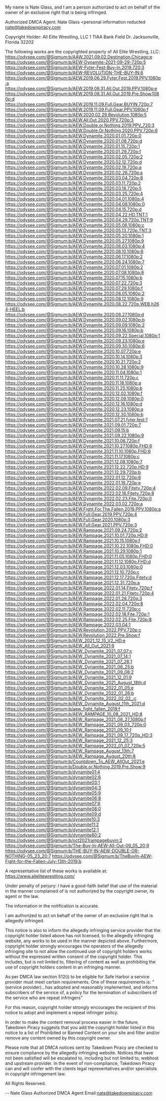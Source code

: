 My name is Nate Glass, and I am a person authorized to act on behalf of
the owner of an exclusive right that is being infringed.

Authorized DMCA Agent:
Nate Glass
<personal information reducted
nate@takedownpiracy.com

Copyright Holder:
All Elite Wrestling, LLC
1 TIAA Bank Field Dr.
Jacksonville, Florida
32202

The following works are the copyrighted property of All Elite Wrestling,
LLC:
https://odysee.com/@Sigmum:b/AAW.2021.09.02.Destination.Chicago:e
https://odysee.com/@Sigmum:b/AEW-Dynamite-2021-09-29-720p:5
https://odysee.com/@Sigmum:b/AEW-Fyter-Fest-Buy-In.2019.720:3
https://odysee.com/@Sigmum:b/AEW-REVOLUTION-THE-BUY-IN:6
https://odysee.com/@Sigmum:b/AEW.2019.06.29.Fyter.Fest.2019.PPV.1080p:a
https://odysee.com/@Sigmum:b/AEW.2019.08.31.All.Out.2019.PPV.1080p:e
https://odysee.com/@Sigmum:b/AEW.2019.08.31.All.Out.2019.Pre.Show.1080p:d
https://odysee.com/@Sigmum:b/AEW.2019.11.09.Full.Gear.BUYIN.720p:7
https://odysee.com/@Sigmum:b/AEW.2019.11.09.Full.Gear.PPV.1080p:f
https://odysee.com/@Sigmum:b/AEW.2020.02.29.Revolution.1080p:5
https://odysee.com/@Sigmum:b/AEW.All.Out.2020.PPV.720p:3
https://odysee.com/@Sigmum:b/AEW.Double.or.Nothing.2019.PPV_720:3
https://odysee.com/@Sigmum:b/AEW.Double.Or.Nothing.2020.PPV.720p:6
https://odysee.com/@Sigmum:b/AEW.Dynamite.2020.01.01.720p:0
https://odysee.com/@Sigmum:b/AEW.Dynamite.2020.01.08.720p:d
https://odysee.com/@Sigmum:b/AEW.Dynamite.2020.01.15.720p:1
https://odysee.com/@Sigmum:b/AEW.Dynamite.2020.01.29.720p:f
https://odysee.com/@Sigmum:b/AEW.Dynamite.2020.02.05.720p:2
https://odysee.com/@Sigmum:b/AEW.Dynamite.2020.02.12.720p:d
https://odysee.com/@Sigmum:b/AEW.Dynamite.2020.02.19.720p:a
https://odysee.com/@Sigmum:b/AEW.Dynamite.2020.02.26.720p:a
https://odysee.com/@Sigmum:b/AEW.Dynamite.2020.03.04.720p:8
https://odysee.com/@Sigmum:b/AEW.Dynamite.2020.03.11.720p:2
https://odysee.com/@Sigmum:b/AEW.Dynamite.2020.03.18.720p:5
https://odysee.com/@Sigmum:b/AEW.Dynamite.2020.03.25.720p:4
https://odysee.com/@Sigmum:b/AEW.Dynamite.2020.04.01.1080p:4
https://odysee.com/@Sigmum:b/AEW.Dynamite.2020.04.08.1080p:0
https://odysee.com/@Sigmum:b/AEW.Dynamite.2020.04.15.720p:d
https://odysee.com/@Sigmum:b/AEW.Dynamite.2020.04.22.HD.TNT:1
https://odysee.com/@Sigmum:b/AEW.Dynamite.2020.04.29.720p.TNT:9
https://odysee.com/@Sigmum:b/AEW.Dynamite.2020.05.06.1080p:c
https://odysee.com/@Sigmum:b/AEW.Dynamite.2020.05.13.720p.TNT:3
https://odysee.com/@Sigmum:b/AEW.Dynamite.2020.05.20.1080p:1
https://odysee.com/@Sigmum:b/AEW.Dynamite.2020.05.27.1080p:9
https://odysee.com/@Sigmum:b/AEW.Dynamite.2020.06.03.1080p:4
https://odysee.com/@Sigmum:b/AEW.Dynamite.2020.06.10.1080p:6
https://odysee.com/@Sigmum:b/AEW.Dynamite.2020.06.17.1080p:2
https://odysee.com/@Sigmum:b/AEW.Dynamite.2020.06.24.1080p:7
https://odysee.com/@Sigmum:b/AEW.Dynamite.2020.07.01.1080p:2
https://odysee.com/@Sigmum:b/AEW.Dynamite.2020.07.08.1080p:8
https://odysee.com/@Sigmum:b/AEW.Dynamite.2020.07.15.1080p:b
https://odysee.com/@Sigmum:b/AEW.Dynamite.2020.07.22.720p:3
https://odysee.com/@Sigmum:b/AEW.Dynamite.2020.07.29.1080p:f
https://odysee.com/@Sigmum:b/AEW.Dynamite.2020.08.05.1080p:2
https://odysee.com/@Sigmum:b/AEW.Dynamite.2020.08.12.1080p:9
https://odysee.com/@Sigmum:b/AEW.Dynamite.2020.08.22.720p.WEB.h264-HEEL:b
https://odysee.com/@Sigmum:b/AEW.Dynamite.2020.08.27.1080p:d
https://odysee.com/@Sigmum:b/AEW.Dynamite.2020.09.02.1080p:b
https://odysee.com/@Sigmum:b/AEW.Dynamite.2020.09.09.1080p:2
https://odysee.com/@Sigmum:b/AEW.Dynamite.2020.09.16.1080p:b
https://odysee.com/@Sigmum:b/AEW.Dynamite.2020.09.22.Special.1080p:1
https://odysee.com/@Sigmum:b/AEW.Dynamite.2020.09.23.1080p:e
https://odysee.com/@Sigmum:b/AEW.Dynamite.2020.09.30.1080p:6
https://odysee.com/@Sigmum:b/AEW.Dynamite.2020.10.07.720p:e
https://odysee.com/@Sigmum:b/AEW.Dynamite.2020.10.14.1080p:3
https://odysee.com/@Sigmum:b/AEW.Dynamite.2020.10.21.720p:2
https://odysee.com/@Sigmum:b/AEW.Dynamite.2020.10.28.1080p:9
https://odysee.com/@Sigmum:b/AEW.Dynamite.2020.11.04.1080p:1
https://odysee.com/@Sigmum:b/AEW.Dynamite.2020.11.11.720p:c
https://odysee.com/@Sigmum:b/AEW.Dynamite.2020.11.18.1080p:a
https://odysee.com/@Sigmum:b/AEW.Dynamite.2020.11.25.1080p:b
https://odysee.com/@Sigmum:b/AEW.Dynamite.2020.12.02.1080p:f
https://odysee.com/@Sigmum:b/AEW.Dynamite.2020.12.09.1080p:0
https://odysee.com/@Sigmum:b/AEW.Dynamite.2020.12.16.1080p:d
https://odysee.com/@Sigmum:b/AEW.Dynamite.2020.12.23.1080p:a
https://odysee.com/@Sigmum:b/AEW.Dynamite.2020.12.30.1080p:b
https://odysee.com/@Sigmum:b/AEW.Dynamite.2021.07.21.fyter.fest:1
https://odysee.com/@Sigmum:b/AEW.Dynamite.2021.09.01.720p:7
https://odysee.com/@Sigmum:b/AEW.Dynamite.2021.09.15:b
https://odysee.com/@Sigmum:b/AEW.Dynamite.2021.09.22.1080p:9
https://odysee.com/@Sigmum:b/AEW.Dynamite.2021.10.06.720p:f
https://odysee.com/@Sigmum:b/AEW.Dynamite.2021.10.27.1080p.FHD:6
https://odysee.com/@Sigmum:b/AEW.Dynamite.2021.11.10.1080p.FHD:6
https://odysee.com/@Sigmum:b/AEW.Dynamite.2021.11.17.1080p:c
https://odysee.com/@Sigmum:b/AEW.Dynamite.2021.12.08.1080p:7
https://odysee.com/@Sigmum:b/AEW.Dynamite.2021.12.22.720p.HD:9
https://odysee.com/@Sigmum:b/AEW.Dynamite.2021.12.29.720p:b
https://odysee.com/@Sigmum:b/AEW.Dynamite.2022.01.12.720p:6
https://odysee.com/@Sigmum:b/AEW.Dynamite.2022.01.19.720p:e
https://odysee.com/@Sigmum:b/AEW.Dynamite.2022.02.09.Fitetv.720p:4
https://odysee.com/@Sigmum:b/AEW.Dynamite.2022.02.16.Fitetv.720p:8
https://odysee.com/@Sigmum:b/AEW.Dynamite.2022.02.23.Fite.720p:0
https://odysee.com/@Sigmum:b/AEW.Dynamite.2022.03.02.720p:a
https://odysee.com/@Sigmum:b/AEW.Fight.For.The.Fallen.2019.PPV.1080p:a
https://odysee.com/@Sigmum:b/AEW.Full.Gear.2019.PPV.720p:4
https://odysee.com/@Sigmum:b/AEW.Full.Gear.2020.1080p:3
https://odysee.com/@Sigmum:b/AEW.Full.Gear.2021.PPV.720p:3
https://odysee.com/@Sigmum:b/AEW.Rampage.2021.09.24.720p:2
https://odysee.com/@Sigmum:b/AEW.Rampage.2021.10.01.720p.HD:9
https://odysee.com/@Sigmum:b/AEW.Rampage.2021.10.15.1080p:f
https://odysee.com/@Sigmum:b/AEW.Rampage.2021.10.22.1080p.FHD:0
https://odysee.com/@Sigmum:b/AEW.Rampage.2021.10.29.1080p:1
https://odysee.com/@Sigmum:b/AEW.Rampage.2021.11.05.1080p.FHD:0
https://odysee.com/@Sigmum:b/AEW.Rampage.2021.11.12.1080p.FHD:d
https://odysee.com/@Sigmum:b/AEW.Rampage.2021.12.03.1080p:0
https://odysee.com/@Sigmum:b/AEW.Rampage.2021.12.10.720p:c
https://odysee.com/@Sigmum:b/AEW.Rampage.2021.12.17.720p.Fitetv:d
https://odysee.com/@Sigmum:b/AEW.Rampage.2021.12.31.720p:a
https://odysee.com/@Sigmum:b/AEW.Rampage.2022.01.14.Fitetv.720p:f
https://odysee.com/@Sigmum:b/AEW.Rampage.2022.01.21.Fitetv.720p:4
https://odysee.com/@Sigmum:b/AEW.Rampage.2022.01.28.720p:3
https://odysee.com/@Sigmum:b/AEW.Rampage.2022.02.04.720p:8
https://odysee.com/@Sigmum:b/AEW.Rampage.2022.02.11.720p:c
https://odysee.com/@Sigmum:b/AEW.Rampage.2022.02.18.Fite.720p:1
https://odysee.com/@Sigmum:b/AEW.Rampage.2022.02.25.Fite.720p:8
https://odysee.com/@Sigmum:b/AEW.Rampage.2022.03.04:1
https://odysee.com/@Sigmum:b/AEW.Revolution.2022.PPV.720p:c
https://odysee.com/@Sigmum:b/AEW.Revolution.2022.Pre.Show:f
https://odysee.com/@Sigmum:b/AEW_2021_12_15_V2_HD:e
https://odysee.com/@Sigmum:b/AEW_All_Out_2021:9
https://odysee.com/@Sigmum:b/AEW_Dynamite_2021_07_07:c
https://odysee.com/@Sigmum:b/AEW_Dynamite_2021_07_14:1
https://odysee.com/@Sigmum:b/AEW_Dynamite_2021_07_28:1
https://odysee.com/@Sigmum:b/AEW_Dynamite_2021_08_25:b
https://odysee.com/@Sigmum:b/AEW_Dynamite_2021_09_08:2
https://odysee.com/@Sigmum:b/AEW_Dynamite_2021_12_01:9
https://odysee.com/@Sigmum:b/AEW_Dynamite_2021_August_18th:d
https://odysee.com/@Sigmum:b/AEW_Dynamite_2022_01_05:e
https://odysee.com/@Sigmum:b/AEW_Dynamite_2022_01_26:b
https://odysee.com/@Sigmum:b/AEW_Dynamite_2022_02_02_:c
https://odysee.com/@Sigmum:b/AEW_Dynamite_August_11th_2021:d
https://odysee.com/@Sigmum:b/aew_fight_fallen_2019:f
https://odysee.com/@Sigmum:b/AEW_RAMPAGE_10_08_2021_HD:8
https://odysee.com/@Sigmum:b/AEW_Rampage_2021_08_27_1080p:f
https://odysee.com/@Sigmum:b/AEW_Rampage_2021_09_03_720p:0
https://odysee.com/@Sigmum:b/AEW_Rampage_2021_09_10:f
https://odysee.com/@Sigmum:b/AEW_Rampage_2021_09_17_720p_HD:3
https://odysee.com/@Sigmum:b/AEW_Rampage_2021_12_25:3
https://odysee.com/@Sigmum:b/AEW_Rampage_2022_01_07_720p:5
https://odysee.com/@Sigmum:b/AEW_Rampage_August_13th:7
https://odysee.com/@Sigmum:b/AEW_Rampage_August_20th:8
https://odysee.com/@Sigmum:b/Countdown_To_AEW_AllOut_2021:e
https://odysee.com/@Sigmum:b/Double.or.Nothing.2019.Pre.Show:9
https://odysee.com/@Sigmum:b/dynamite01:4
https://odysee.com/@Sigmum:b/dynamite02:6
https://odysee.com/@Sigmum:b/dynamite03:1
https://odysee.com/@Sigmum:b/dynamite04:3
https://odysee.com/@Sigmum:b/dynamite05:9
https://odysee.com/@Sigmum:b/dynamite06:8
https://odysee.com/@Sigmum:b/dynamite07:6
https://odysee.com/@Sigmum:b/dynamite08:0
https://odysee.com/@Sigmum:b/dynamite09:d
https://odysee.com/@Sigmum:b/dynamite10:3
https://odysee.com/@Sigmum:b/dynamite11:2
https://odysee.com/@Sigmum:b/dynamite12:1
https://odysee.com/@Sigmum:b/dynamite80:2
https://odysee.com/@Sigmum:b/oct2021rampagebuyin:2
https://odysee.com/@Sigmum:b/The-Buy-In-AEW-All-Out-09_05_20:9
https://odysee.com/@Sigmum:b/THE-BUY-IN-AEW-DOUBLE-OR-NOTHING-05_23_20:7
https://odysee.com/@Sigmum:b/TheBuyIn-AEW-Fight-for-the-Fallen-July-13th-2019:b

A representative list of these works is available at:
https://www.allelitewrestling.com/

Under penalty of perjury:
I have a good-faith belief that use of the material in the manner
complained of is not authorized by the copyright owner, its agent or the
law.

The information in the notification is accurate.

I am authorized to act
on behalf of the owner of an exclusive right that is allegedly infringed.

This notice is also to inform the allegedly infringing service provider
that the copyright holder listed above has not licensed, to the
allegedly infringing website, any works to be used in the manner
depicted above. Furthermore, copyright holder strongly encourages
the operators of the allegedly infringing site to not allow the
continued use of copyright holders works without the expressed
written consent of the copyright holder. This includes, but is not
limited to, filtering of content as well as prohibiting the use of
copyright holders content in an infringing manner.

As per DMCA law section 512(i) to be eligible for Safe Harbor a
service provider must meet certain requirements. One of these
requirements is:
"(service provider)...has adopted and
reasonably implemented,
and informs subscribers of the
service of, a policy for the
termination of subscribers of the
service who are repeat infringers"

For this reason, copyright holder strongly encourages the recipient
of this notice to adopt and implement a repeat infringer policy.

In order to make the content removal process easier in the future,
Takedown Piracy suggests that you add the copyright holder listed
in this notice to a list of Prohibited or Banned Content on your site
and filter and/or remove any content owned by this copyright owner.

Please note that all DMCA notices sent by Takedown Piracy are checked
to ensure compliance by the allegedly infringing website.
Notices that have not been satisfied will be escalated to,
including but not limited to, webhost and upstream provider.
In the event of non-compliance, Takedown Piracy can and will
confer with the clients legal representatives and/or specialists in
copyright infringement law.

All Rights Reserved.

-- 
Nate Glass
Authorized DMCA Agent
Email:nate@takedownpiracy.com 

